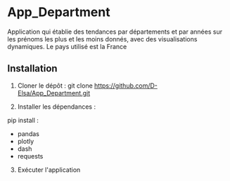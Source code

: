 # App_Department
Application qui établie des tendances par départements et par années sur les prénoms les plus et les moins donnés, avec des visualisations dynamiques. Le pays utilisé est la France

## Installation

1. Cloner le dépôt :
git clone https://github.com/D-Elsa/App_Department.git

2. Installer les dépendances :

pip install :
- pandas
- plotly
- dash
- requests

3. Exécuter l'application 
